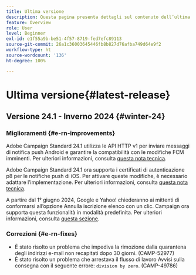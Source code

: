 ```yaml
---
title: Ultima versione
description: Questa pagina presenta dettagli sul contenuto dell’ultima versione Campaign Standard
feature: Overview
role: User
level: Beginner
exl-id: e1f55a9b-be51-4f57-8719-fed7efc89113
source-git-commit: 26a1c36003645446fb8b827d76afba749d64e9f2
workflow-type: ht
source-wordcount: '136'
ht-degree: 100%

---
```



# Ultima versione{#latest-release}

<!--
![Control Panel](assets/do-not-localize/cp-icon.png) **New Control Panel release**. [Learn more](https://experienceleague.adobe.com/docs/control-panel/using/release-notes.html){target="_blank"}.-->

## Versione 24.1 - Inverno 2024 {#winter-24}

### Miglioramenti {#e-rn-improvements}

Adobe Campaign Standard 24.1 utilizza le API HTTP v1 per inviare messaggi di notifica push Android e garantire la compatibilità con le modifiche FCM imminenti. Per ulteriori informazioni, consulta [questa nota tecnica](../../administration/using/push-technote.md).

Adobe Campaign Standard 24.1 ora supporta i certificati di autenticazione p8 per le notifiche push di iOS. Per attivare queste modifiche, è necessario adattare l’implementazione. Per ulteriori informazioni, consulta [questa nota tecnica](../../administration/using/push-technote.md).

A partire dal 1° giugno 2024, Google e Yahoo! chiederanno ai mittenti di conformarsi all’opzione Annulla iscrizione elenco con un clic. Campaign ora supporta questa funzionalità in modalità predefinita. Per ulteriori informazioni, consulta [questa sezione](../../administration/using/configuring-email-channel.md#email-channel-parameters).

### Correzioni {#e-rn-fixes}

* È stato risolto un problema che impediva la rimozione dalla quarantena degli indirizzi e-mail non recapitati dopo 30 giorni. (CAMP-52977)
* È stato risolto un problema che arrestava il flusso di lavoro Avvisi sulla consegna con il seguente errore: `division by zero`. (CAMP-49786)


